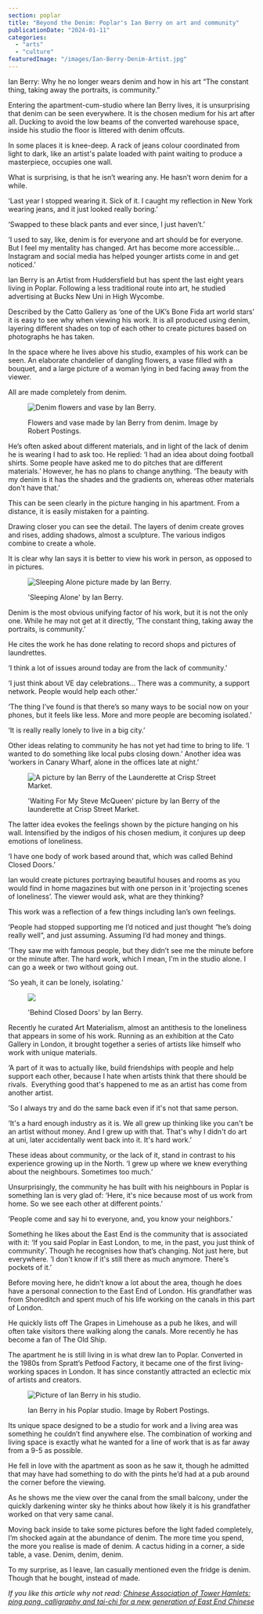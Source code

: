 ```yaml
---
section: poplar
title: "Beyond the Denim: Poplar's Ian Berry on art and community"
publicationDate: "2024-01-11"
categories: 
  - "arts"
  - "culture"
featuredImage: "/images/Ian-Berry-Denim-Artist.jpg"
---
```


Ian Berry: Why he no longer wears denim and how in his art “The constant thing, taking away the portraits, is community.” 

Entering the apartment-cum-studio where Ian Berry lives, it is unsurprising that denim can be seen everywhere. It is the chosen medium for his art after all. Ducking to avoid the low beams of the converted warehouse space, inside his studio the floor is littered with denim offcuts. 

In some places it is knee-deep. A rack of jeans colour coordinated from light to dark, like an artist's palate loaded with paint waiting to produce a masterpiece, occupies one wall. 

What is surprising, is that he isn’t wearing any. He hasn’t worn denim for a while.

‘Last year I stopped wearing it. Sick of it. I caught my reflection in New York wearing jeans, and it just looked really boring.’ 

‘Swapped to these black pants and ever since, I just haven’t.’

‘I used to say, like, denim is for everyone and art should be for everyone. But I feel my mentality has changed. Art has become more accessible… Instagram and social media has helped younger artists come in and get noticed.’

Ian Berry is an Artist from Huddersfield but has spent the last eight years living in Poplar. Following a less traditional route into art, he studied advertising at Bucks New Uni in High Wycombe. 

Described by the Catto Gallery as ‘one of the UK’s Bone Fida art world stars’ it is easy to see why when viewing his work. It is all produced using denim, layering different shades on top of each other to create pictures based on photographs he has taken.

In the space where he lives above his studio, examples of his work can be seen. An elaborate chandelier of dangling flowers, a vase filled with a bouquet, and a large picture of a woman lying in bed facing away from the viewer. 

All are made completely from denim. 

<figure>

![Denim flowers and vase by Ian Berry.](/images/Flowers-Ian-Berry-Denim-Interview-1-1024x683.jpg)

<figcaption>

Flowers and vase made by Ian Berry from denim. Image by Robert Postings.

</figcaption>

</figure>

He’s often asked about different materials, and in light of the lack of denim he is wearing I had to ask too. He replied: ‘I had an idea about doing football shirts. Some people have asked me to do pitches that are different materials.’ However, he has no plans to change anything. ‘The beauty with my denim is it has the shades and the gradients on, whereas other materials don't have that.’

This can be seen clearly in the picture hanging in his apartment. From a distance, it is easily mistaken for a painting.

Drawing closer you can see the detail. The layers of denim create groves and rises, adding shadows, almost a sculpture. The various indigos combine to create a whole. 

It is clear why Ian says it is better to view his work in person, as opposed to in pictures. 

<figure>

![Sleeping Alone picture made by Ian Berry.](/images/Sleeping-Alone-Ian-Berry-Denim-1024x333.jpg)

<figcaption>

'Sleeping Alone' by Ian Berry.

</figcaption>

</figure>

Denim is the most obvious unifying factor of his work, but it is not the only one. While he may not get at it directly, ‘The constant thing, taking away the portraits, is community.’ 

He cites the work he has done relating to record shops and pictures of laundrettes. 

‘I think a lot of issues around today are from the lack of community.’

‘I just think about VE day celebrations… There was a community, a support network. People would help each other.’ 

‘The thing I’ve found is that there’s so many ways to be social now on your phones, but it feels like less. More and more people are becoming isolated.’

‘It is really really lonely to live in a big city.’

Other ideas relating to community he has not yet had time to bring to life. ‘I wanted to do something like local pubs closing down.’ Another idea was ‘workers in Canary Wharf, alone in the offices late at night.’

<figure>

![A picture by Ian Berry of the Launderette at Crisp Street Market.](/images/Crisp-Street-Market-Laundret-Ian-Berry-Denim-1024x423.jpg)

<figcaption>

'Waiting For My Steve McQueen' picture by Ian Berry of the launderette at Crisp Street Market.

</figcaption>

</figure>

The latter idea evokes the feelings shown by the picture hanging on his wall. Intensified by the indigos of his chosen medium, it conjures up deep emotions of loneliness.

‘I have one body of work based around that, which was called Behind Closed Doors.’ 

Ian would create pictures portraying beautiful houses and rooms as you would find in home magazines but with one person in it ‘projecting scenes of loneliness’. The viewer would ask, what are they thinking?

This work was a reflection of a few things including Ian’s own feelings.

‘People had stopped supporting me I’d noticed and just thought “he’s doing really well”, and just assuming. Assuming I’d had money and things.

‘They saw me with famous people, but they didn’t see me the minute before or the minute after. The hard work, which I mean, I'm in the studio alone. I can go a week or two without going out.

‘So yeah, it can be lonely, isolating.’

<figure>

![](/images/Behind_Closed_Doors_Ian_Berry-denim-1.jpg)

<figcaption>

'Behind Closed Doors' by Ian Berry.

</figcaption>

</figure>

Recently he curated Art Materialism, almost an antithesis to the loneliness that appears in some of his work. Running as an exhibition at the Cato Gallery in London, it brought together a series of artists like himself who work with unique materials.

‘A part of it was to actually like, build friendships with people and help support each other, because I hate when artists think that there should be rivals.  Everything good that's happened to me as an artist has come from another artist.

‘So I always try and do the same back even if it's not that same person. 

‘It's a hard enough industry as it is. We all grew up thinking like you can't be an artist without money. And I grew up with that. That's why I didn't do art at uni, later accidentally went back into it. It's hard work.’

These ideas about community, or the lack of it, stand in contrast to his experience growing up in the North. ‘I grew up where we knew everything about the neighbours. Sometimes too much.’

Unsurprisingly, the community he has built with his neighbours in Poplar is something Ian is very glad of: ‘Here, it's nice because most of us work from home. So we see each other at different points.’ 

‘People come and say hi to everyone, and, you know your neighbors.’

Something he likes about the East End is the community that is associated with it: ‘If you said Poplar in East London, to me, in the past, you just think of community’. Though he recognises how that’s changing. Not just here, but everywhere. ‘I don't know if it's still there as much anymore. There's pockets of it.’

Before moving here, he didn’t know a lot about the area, though he does have a personal connection to the East End of London. His grandfather was from Shoreditch and spent much of his life working on the canals in this part of London.

He quickly lists off The Grapes in Limehouse as a pub he likes, and will often take visitors there walking along the canals. More recently he has become a fan of The Old Ship.

The apartment he is still living in is what drew Ian to Poplar. Converted in the 1980s from Spratt’s Petfood Factory, it became one of the first living-working spaces in London. It has since constantly attracted an eclectic mix of artists and creators. 

<figure>

![Picture of Ian Berry in his studio.](/images/Ian-Berry-studio-denim-1024x683.jpg)

<figcaption>

Ian Berry in his Poplar studio. Image by Robert Postings.

</figcaption>

</figure>

Its unique space designed to be a studio for work and a living area was something he couldn’t find anywhere else. The combination of working and living space is exactly what he wanted for a line of work that is as far away from a 9-5 as possible.

He fell in love with the apartment as soon as he saw it, though he admitted that may have had something to do with the pints he’d had at a pub around the corner before the viewing. 

As he shows me the view over the canal from the small balcony, under the quickly darkening winter sky he thinks about how likely it is his grandfather worked on that very same canal.

Moving back inside to take some pictures before the light faded completely, I’m shocked again at the abundance of denim. The more time you spend, the more you realise is made of denim. A cactus hiding in a corner, a side table, a vase. Denim, denim, denim. 

To my surprise, as I leave, Ian casually mentioned even the fridge is denim. Though that he bought, instead of made.

_If you like this article why not read: [Chinese Association of Tower Hamlets: ping pong, calligraphy and tai-chi for a new generation of East End Chinese](https://poplarlondon.co.uk/chinese-association-tower-hamlets-keeping-culture-alive/)_
